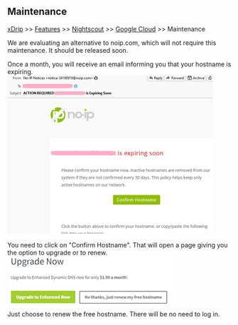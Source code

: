 ## Maintenance
[xDrip](../../README.md) >> [Features](../Features_page.md) >> [Nightscout](../Nightscout_page.md) >> [Google Cloud](./GoogleCloud.md) >> Maintenance  
  
We are evaluating an alternative to noip.com, which will not require this maintenance.  It should be released soon.  

Once a month, you will receive an email informing you that your hostname is expiring.  
![](./images/Expiring.png)  
  
You need to click on "Confirm Hostname".  That will open a page giving you the option to upgrade or to renew.  
![](./images/UpgradeNow.png)  
Just choose to renew the free hostname.  There will be no need to log in.  
  
